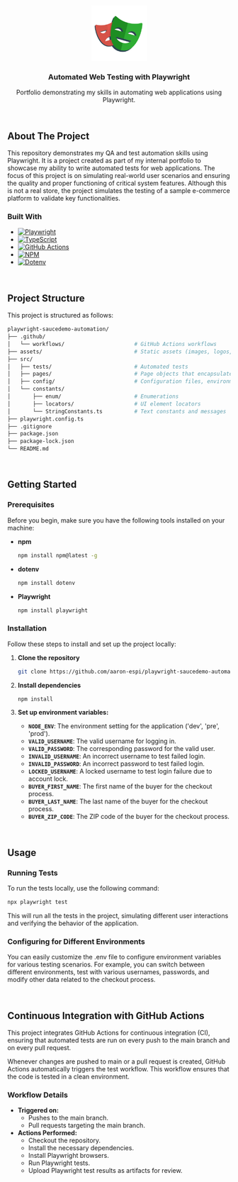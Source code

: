 <br />
<div align="center">
  <a href="">
    <img src="https://raw.githubusercontent.com/microsoft/playwright/main/packages/web/src/assets/playwright-logo.svg" alt="Logo" width="125" height="125">
  </a>

  <h3 align="center">Automated Web Testing with Playwright</h3>

  <p align="center">
   Portfolio demonstrating my skills in automating web applications using Playwright.
    <br />
  </p>
</div>

<br/>

## About The Project

This repository demonstrates my QA and test automation skills using Playwright. It is a project created as part of my internal portfolio to showcase my ability to write automated tests for web applications. The focus of this project is on simulating real-world user scenarios and ensuring the quality and proper functioning of critical system features. Although this is not a real store, the project simulates the testing of a sample e-commerce platform to validate key functionalities.

### Built With

- [![Playwright](https://img.shields.io/badge/Playwright-333333?style=for-the-badge&logo=playwright&logoColor=white)](https://playwright.dev/)
- [![TypeScript][TypeScript.com]][TypeScript-url]
- [![GitHub Actions][GitHubActions.com]][GitHubActions-url]
- [![NPM][NPM.com]][NPM-url]
- [![Dotenv][Dotenv.com]][Dotenv-url]

<br/>

## Project Structure

This project is structured as follows:

```bash
playwright-saucedemo-automation/
├── .github/
│   └── workflows/                      # GitHub Actions workflows
├── assets/                             # Static assets (images, logos, and other media files)
├── src/
│   ├── tests/                          # Automated tests
│   ├── pages/                          # Page objects that encapsulate the UI elements and interactions
│   ├── config/                         # Configuration files, environment settings, and reusable test configurations
│   └── constants/
│       ├── enum/                       # Enumerations
│       ├── locators/                   # UI element locators
│       └── StringConstants.ts          # Text constants and messages
├── playwright.config.ts
├── .gitignore
├── package.json
├── package-lock.json
└── README.md
```

<br/>

## Getting Started

### Prerequisites

Before you begin, make sure you have the following tools installed on your machine:

- **npm**
  
  ```sh
  npm install npm@latest -g
  ```
- **dotenv**
  
  ```sh
  npm install dotenv
  ```
- **Playwright**
  
  ```sh
  npm install playwright
  ```

### Installation

Follow these steps to install and set up the project locally:

1. **Clone the repository**
   
   ```sh
   git clone https://github.com/aaron-espi/playwright-saucedemo-automation.git
   ```
2. **Install dependencies**
   
   ```sh
   npm install
   ```
3. **Set up environment variables:**
   
   - **`NODE_ENV`**: The environment setting for the application ('dev', 'pre', 'prod').
   - **`VALID_USERNAME`**: The valid username for logging in.
   - **`VALID_PASSWORD`**: The corresponding password for the valid user.
   - **`INVALID_USERNAME`**: An incorrect username to test failed login.
   - **`INVALID_PASSWORD`**: An incorrect password to test failed login.
   - **`LOCKED_USERNAME`**: A locked username to test login failure due to account lock.
   - **`BUYER_FIRST_NAME`**: The first name of the buyer for the checkout process.
   - **`BUYER_LAST_NAME`**: The last name of the buyer for the checkout process.
   - **`BUYER_ZIP_CODE`**: The ZIP code of the buyer for the checkout process.

<br/>

## Usage

### Running Tests

To run the tests locally, use the following command:

```sh
npx playwright test
```

This will run all the tests in the project, simulating different user interactions and verifying the behavior of the application.

### Configuring for Different Environments

You can easily customize the .env file to configure environment variables for various testing scenarios. For example, you can switch between different environments, test with various usernames, passwords, and modify other data related to the checkout process.

<br/>

## Continuous Integration with GitHub Actions

This project integrates GitHub Actions for continuous integration (CI), ensuring that automated tests are run on every push to the main branch and on every pull request.

Whenever changes are pushed to main or a pull request is created, GitHub Actions automatically triggers the test workflow. This workflow ensures that the code is tested in a clean environment.

### Workflow Details

- **Triggered on:**
  - Pushes to the main branch.
  - Pull requests targeting the main branch.
- **Actions Performed:**
  - Checkout the repository.
  - Install the necessary dependencies.
  - Install Playwright browsers.
  - Run Playwright tests.
  - Upload Playwright test results as artifacts for review.

[Playwright-url]: https://playwright.dev/
[TypeScript.com]: https://img.shields.io/badge/TypeScript-007ACC?style=for-the-badge&logo=typescript&logoColor=white
[TypeScript-url]: https://www.typescriptlang.org/
[GitHubActions.com]: https://img.shields.io/badge/GitHub_Actions-2088FF?style=for-the-badge&logo=github-actions&logoColor=white
[GitHubActions-url]: https://github.com/features/actions
[Dotenv.com]: https://img.shields.io/badge/Dotenv-1A2C4C?style=for-the-badge&logo=dotenv&logoColor=white
[Dotenv-url]: https://www.npmjs.com/package/dotenv
[NPM.com]: https://img.shields.io/badge/NPM-CB3837?style=for-the-badge&logo=npm&logoColor=white
[NPM-url]: https://www.npmjs.com/

